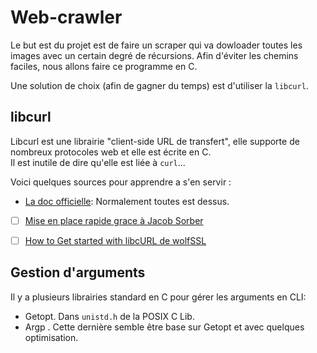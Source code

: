 # Web-crawler

Le but est du projet est de faire un scraper qui va dowloader toutes les images avec un certain degré de récursions.
Afin d'éviter les chemins faciles, nous allons faire ce programme en C.  

Une solution de choix (afin de gagner du temps) est d'utiliser la `libcurl`.  

## libcurl
Libcurl est une librairie "client-side URL de transfert", elle supporte de nombreux protocoles web et elle est écrite en C.  
Il est inutile de dire qu'elle est liée à `curl`...  

Voici quelques sources pour apprendre a s'en servir :  
- [La doc officielle](https://curl.se/libcurl/): Normalement toutes est dessus.
- [ ] [Mise en place rapide grace à Jacob Sorber](https://www.youtube.com/watch?v=daA-KBKfJ_o)
- [ ] [How to Get started with libcURL de wolfSSL](https://www.youtube.com/watch?v=g83kYIQNRwU) 


## Gestion d'arguments

Il y a plusieurs librairies standard en C pour gérer les arguments en CLI:
- Getopt. Dans `unistd.h` de la POSIX C Lib.
- Argp . Cette dernière semble être base sur Getopt et avec quelques optimisation.
